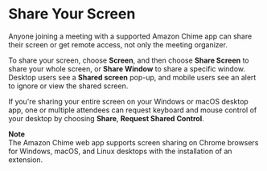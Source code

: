 # Share Your Screen<a name="screen-share"></a>

Anyone joining a meeting with a supported Amazon Chime app can share their screen or get remote access, not only the meeting organizer\.

To share your screen, choose **Screen**, and then choose **Share Screen** to share your whole screen, or **Share Window** to share a specific window\. Desktop users see a **Shared screen** pop\-up, and mobile users see an alert to ignore or view the shared screen\.

If you're sharing your entire screen on your Windows or macOS desktop app, one or multiple attendees can request keyboard and mouse control of your desktop by choosing **Share**, **Request Shared Control**\.

**Note**  
The Amazon Chime web app supports screen sharing on Chrome browsers for Windows, macOS, and Linux desktops with the installation of an extension\.